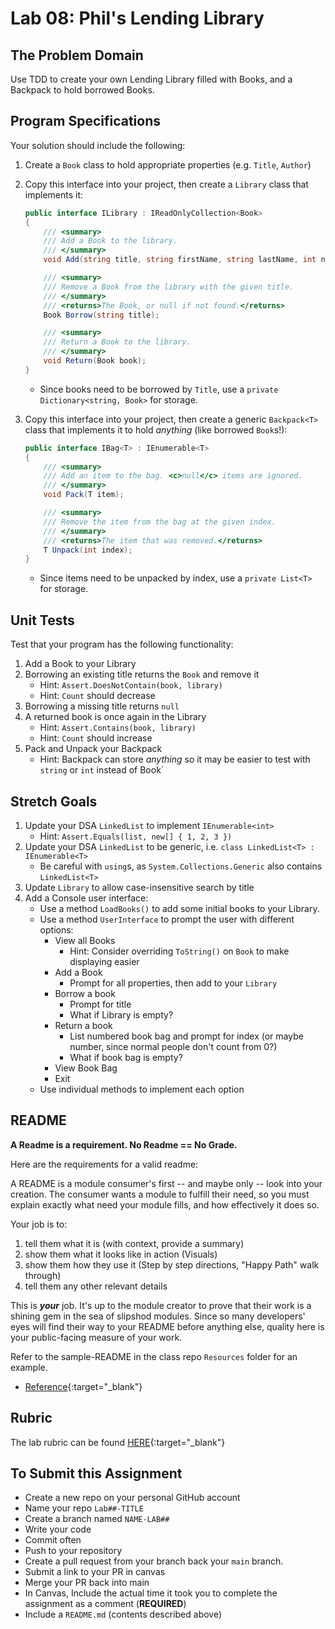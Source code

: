 # Lab 08: Phil's Lending Library

## The Problem Domain

Use TDD to create your own Lending Library filled with Books, and a Backpack to hold borrowed Books.

## Program Specifications

Your solution should include the following:

1. Create a `Book` class to hold appropriate properties (e.g. `Title`, `Author`)

1. Copy this interface into your project, then create a `Library` class that implements it:

    ```csharp
    public interface ILibrary : IReadOnlyCollection<Book>
    {
        /// <summary>
        /// Add a Book to the library.
        /// </summary>
        void Add(string title, string firstName, string lastName, int numberOfPages);

        /// <summary>
        /// Remove a Book from the library with the given title.
        /// </summary>
        /// <returns>The Book, or null if not found.</returns>
        Book Borrow(string title);

        /// <summary>
        /// Return a Book to the library.
        /// </summary>
        void Return(Book book);
    }
    ```

    - Since books need to be borrowed by `Title`, use a `private Dictionary<string, Book>` for storage.

1. Copy this interface into your project, then create a generic `Backpack<T>` class that implements it to hold _anything_ (like borrowed `Book`s!):

    ```csharp
    public interface IBag<T> : IEnumerable<T>
    {
        /// <summary>
        /// Add an item to the bag. <c>null</c> items are ignored.
        /// </summary>
        void Pack(T item);

        /// <summary>
        /// Remove the item from the bag at the given index.
        /// </summary>
        /// <returns>The item that was removed.</returns>
        T Unpack(int index);
    }
    ```

    - Since items need to be unpacked by index, use a `private List<T>` for storage.

## Unit Tests

Test that your program has the following functionality:

1. Add a Book to your Library
1. Borrowing an existing title returns the `Book` and remove it
    - Hint: `Assert.DoesNotContain(book, library)`
    - Hint: `Count` should decrease
1. Borrowing a missing title returns `null`
1. A returned book is once again in the Library
    - Hint: `Assert.Contains(book, library)`
    - Hint: `Count` should increase
1. Pack and Unpack your Backpack
    - Hint: Backpack can store _anything_ so it may be easier to test with `string` or `int` instead of Book`

## Stretch Goals

1. Update your DSA `LinkedList` to implement `IEnumerable<int>`
    - Hint: `Assert.Equals(list, new[] { 1, 2, 3 })`
1. Update your DSA `LinkedList` to be generic, i.e. `class LinkedList<T> : IEnumerable<T>`
    - Be careful with `using`s, as `System.Collections.Generic` also contains `LinkedList<T>`
1. Update `Library` to allow case-insensitive search by title
1. Add a Console user interface:
    - Use a method `LoadBooks()` to add some initial books to your Library.
    - Use a method `UserInterface` to prompt the user with different options:
      - View all Books
        - Hint: Consider overriding `ToString()` on `Book` to make displaying easier
      - Add a Book
        - Prompt for all properties, then add to your `Library`
      - Borrow a book
        - Prompt for title
        - What if Library is empty?
      - Return a book
        - List numbered book bag and prompt for index (or maybe number, since normal people don't count from 0?)
        - What if book bag is empty?
      - View Book Bag
      - Exit
    - Use individual methods to implement each option

## README

**A Readme is a requirement. No Readme == No Grade.**

Here are the requirements for a valid readme:

A README is a module consumer's first -- and maybe only -- look into your creation. The consumer wants a module to fulfill their need, so you must explain exactly what need your module fills, and how effectively it does so.

Your job is to:

1. tell them what it is (with context, provide a summary)
1. show them what it looks like in action (Visuals)
1. show them how they use it (Step by step directions, "Happy Path" walk through)
1. tell them any other relevant details

This is ***your*** job. It's up to the module creator to prove that their work is a shining gem in the sea of slipshod modules. Since so many developers' eyes will find their way to your README before anything else, quality here is your public-facing measure of your work.

Refer to the sample-README in the class repo `Resources` folder for an example.

- [Reference](https://github.com/noffle/art-of-readme){:target="_blank"}

## Rubric

The lab rubric can be found [HERE](../../resources/rubric){:target="_blank"}

## To Submit this Assignment

- Create a new repo on your personal GitHub account
- Name your repo `Lab##-TITLE`
- Create a branch named `NAME-LAB##`
- Write your code
- Commit often
- Push to your repository
- Create a pull request from your branch back your `main` branch.
- Submit a link to your PR in canvas
- Merge your PR back into main
- In Canvas, Include the actual time it took you to complete the assignment as a comment (**REQUIRED**)
- Include a `README.md` (contents described above)
